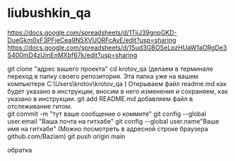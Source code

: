 # liubushkin_qa
https://docs.google.com/spreadsheets/d/1TjiJ39gnpGKD-DueGkm0xF3PFjeCea9N5XVUORFcAvE/edit?usp=sharing
https://docs.google.com/spreadsheets/d/1Sud3GBOSeLpzHUaW1aORgDe3S400mD4zUmEnMXbf67k/edit?usp=sharing


git clone "адрес вашего проекта"
cd krotov_qa (делаем в терминале переход в папку своего репозитория. Эта папка уже на вашем компьютере C:\Users\krotov\krotov_qa )
Открываем файл readme.md как будет указано в инструкции, вносим в него изменения и сохраняем, как указано в инструкции. 
git add README.md добавляем файл в отслеживание гитом.    
git commit -m "тут ваше сообщение о коммите" 
git config --global user.email "Ваша почта на гитхабе"
git config --global user.name"Ваше имя на гитхабе"  (Можно посмотреть в адресной строке браузера github.com/Baziam)
git push origin main

обратка
